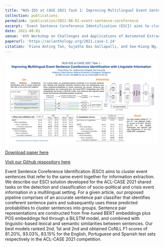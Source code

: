 ```yaml
---
title: "NUS-IDS at CASE 2021 Task 1: Improving Multilingual Event Sentence Coreference Identification With Linguistic Information"
collection: publications
permalink: /publication/2021-08-01-event-sentence-coreference
excerpt: 'Event Sentence Coreference Identification (ESCI) aims to cluster event sentences that refer to the same event together for information extraction. We describe our ESCI solution developed for the ACL-CASE 2021 shared tasks on the detection and classification of socio-political and crisis event information in a multilingual setting. For a given article, our proposed pipeline comprises of an accurate sentence pair classifier that identifies coreferent sentence pairs and subsequently uses these predicted probabilities to cluster sentences into groups. Sentence pair representations are constructed from fine-tuned BERT embeddings plus POS embeddings fed through a BiLSTM model, and combined with linguistic-based lexical and semantic similarities between sentences. Our best models ranked 2nd, 1st and 2nd and obtained CoNLL F1 scores of 81.20%, 93.03%, 83.15% for the English, Portuguese and Spanish test sets respectively in the ACL-CASE 2021 competition.'
date: 2021-08-01
venue: '4th Workshop on Challenges and Applications of Automated Extraction of Socio-political Events from Text (CASE 2021)'
paperurl: 'https://aclanthology.org/2021.case-1.14'
citation: 'Fiona Anting Tan, Sujatha Das Gollapalli, and See-Kiong Ng. 2021. NUS-IDS at CASE 2021 Task 1: Improving Multilingual Event Sentence Coreference Identification With Linguistic Information. In Proceedings of the 4th Workshop on Challenges and Applications of Automated Extraction of Socio-political Events from Text (CASE 2021), pages 105–112, Online. Association for Computational Linguistics.'
---
```


<img src='../images/posters/NUS-IDS_ACL_CASE_Poster.png' width=500>


<a href='https://aclanthology.org/2021.case-1.14'>Download paper here</a>


<a href='https://github.com/NUS-IDS/EventSentenceCoref'>Visit our Github respository here</a>

Event Sentence Coreference Identification (ESCI) aims to cluster event sentences that refer to the same event together for information extraction. We describe our ESCI solution developed for the ACL-CASE 2021 shared tasks on the detection and classification of socio-political and crisis event information in a multilingual setting. For a given article, our proposed pipeline comprises of an accurate sentence pair classifier that identifies coreferent sentence pairs and subsequently uses these predicted probabilities to cluster sentences into groups. Sentence pair representations are constructed from fine-tuned BERT embeddings plus POS embeddings fed through a BiLSTM model, and combined with linguistic-based lexical and semantic similarities between sentences. Our best models ranked 2nd, 1st and 2nd and obtained CoNLL F1 scores of 81.20%, 93.03%, 83.15% for the English, Portuguese and Spanish test sets respectively in the ACL-CASE 2021 competition.
